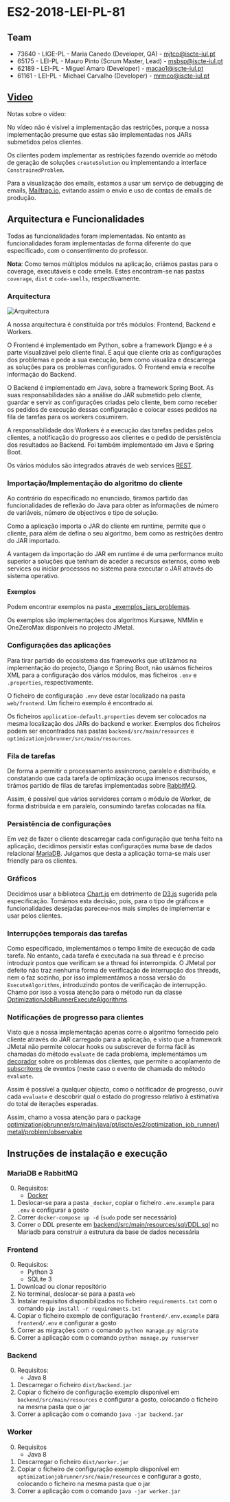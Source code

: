 # ES2-2018-LEI-PL-81

## Team

- 73640 - LIGE-PL - Maria Canedo (Developer, QA) - [mjtco@iscte-iul.pt](mjtco@iscte-iul.pt)
- 65175 - LEI-PL - Mauro Pinto (Scrum Master, Lead) - [msbsp@iscte-iul.pt](msbsp@iscte-iul.pt)
- 62189 - LEI-PL - Miguel Amaro (Developer) - [macao1@iscte-iul.pt](macao1@iscte-iul.pt)
- 61161 - LEI-PL - Michael Carvalho (Developer) - [mrmco@iscte-iul.pt](mrmco@iscte-iul.pt)

## [Video](https://www.youtube.com/watch?v=3xksIYommEc)

Notas sobre o vídeo:

No vídeo não é visível a implementação das restrições, porque a nossa implementação presume que estas são implementadas
nos JARs submetidos pelos clientes.

Os clientes podem implementar as restrições fazendo override ao método de geração de soluções `createSolution` ou
implementando a interface `ConstrainedProblem`.

Para a visualização dos emails, estamos a usar um serviço de debugging de emails, [Mailtrap.io](https://mailtrap.io),
evitando assim o envio e uso de contas de emails de produção.

## Arquitectura e Funcionalidades

Todas as funcionalidades foram implementadas. No entanto as funcionalidades foram implementadas de forma diferente do
que especificado, com o consentimento do professor.

**Nota**: Como temos múltiplos módulos na aplicação, criámos pastas para o coverage, executáveis e code smells.
Estes encontram-se nas pastas `coverage`, `dist` e `code-smells`, respectivamente.

### Arquitectura

![Arquitectura](resources/Architecture.png)

A nossa arquitectura é constituída por três módulos: Frontend, Backend e Workers.

O Frontend é implementado em Python, sobre a framework Django e é a parte visualizável pelo cliente final. É aqui que
cliente cria as configurações dos problemas e pede a sua execução, bem como visualiza e descarrega as soluções para
os problemas configurados. O Frontend envia e recolhe informação do Backend.

O Backend é implementado em Java, sobre a framework Spring Boot. As suas responsabilidades são a análise do JAR
submetido pelo cliente, guardar e servir as configurações criadas pelo cliente, bem como receber os pedidos de
execução dessas configuração e colocar esses pedidos na fila de tarefas para os workers cosumirem. 

A responsabilidade dos Workers é a execução das tarefas pedidas pelos clientes, a notificação do progresso aos clientes
e o pedido de persistência dos resultados ao Backend. Foi também implementado em Java e Spring Boot.

Os vários módulos são integrados através de web services [REST](https://en.wikipedia.org/wiki/Representational_state_transfer).

### Importação/Implementação do algoritmo do cliente

Ao contrário do especificado no enunciado, tiramos partido das funcionalidades de reflexão do Java para obter as
informações de número de variáveis, número de objectivos e tipo de solução.

Como a aplicação importa o JAR do cliente em runtime, permite que o cliente, para além de defina o seu algoritmo, bem
como as restrições dentro do JAR importado.

A vantagem da importação do JAR em runtime é de uma performance muito superior a soluções que tenham de aceder a
recursos externos, como web services ou iniciar processos no sistema para executar o JAR através do sistema operativo.

#### Exemplos

Podem encontrar exemplos na pasta [_exemplos_jars_problemas](_exemplos_jars_problemas).

Os exemplos são implementações dos algoritmos Kursawe, NMMin e OneZeroMax disponíveis no projecto JMetal.

### Configurações das aplicações

Para tirar partido do ecosistema das frameworks que utilizámos na implementação do projecto, Django e Spring Boot, não
usámos ficheiros XML para a configuração dos vários módulos, mas ficheiros `.env` e `.properties`, respectivamente.

O ficheiro de configuração `.env` deve estar localizado na pasta `web/frontend`. Um ficheiro exemplo é encontrado aí.

Os ficheiros `application-default.properties` devem ser colocados na mesma localização dos JARs do backend e worker.
Exemplos dos ficheiros podem ser encontrados nas pastas `backend/src/main/resources` e
`optimizationjobrunner/src/main/resources`.

### Fila de tarefas

De forma a permitir o processamento assíncrono, paralelo e distribuído, e constatando que cada tarefa de optimização
ocupa imensos recursos, tirámos partido de filas de tarefas implementadas sobre [RabbitMQ](https://www.rabbitmq.com/).

Assim, é possível que vários servidores corram o módulo de Worker, de forma distribuída e em paralelo, consumindo
tarefas colocadas na fila.

### Persistência de configurações

Em vez de fazer o cliente descarregar cada configuração que tenha feito na aplicação, decidimos persistir estas
configurações numa base de dados relacional [MariaDB](https://mariadb.org/). Julgamos que desta a aplicação torna-se
mais user friendly para os clientes.

### Gráficos

Decidimos usar a biblioteca [Chart.js](https://www.chartjs.org/) em detrimento de [D3.js](https://d3js.org/) sugerida
pela especificação. Tomámos esta decisão, pois, para o tipo de gráficos e funcionalidades desejadas pareceu-nos mais
simples de implementar e usar pelos clientes.

### Interrupções temporais das tarefas

Como especificado, implementámos o tempo limite de execução de cada tarefa. No entanto, cada tarefa é executada na sua
thread e é preciso introduzir pontos que verificam se a thread foi interrompida. O JMetal por defeito não traz nenhuma
forma de verificação de interrupção dos threads, nem o faz sozinho, por isso implementámos a nossa versão do
`ExecuteAlgorithms`, introduzindo pontos de verificação de interrupção. Chamo por isso a vossa atenção para o método run
da classe [OptimizationJobRunnerExecuteAlgorithms](optimizationjobrunner/src/main/java/pt/iscte/es2/optimization_job_runner/jmetal/util/experiment/OptimizationJobRunnerExecuteAlgorithms.java).

### Notificações de progresso para clientes

Visto que a nossa implementação apenas corre o algoritmo fornecido pelo cliente através do JAR carregado para a
aplicação, e visto que a framework JMetal não permite colocar hooks ou subscrever de forma fácil às chamadas do método
`evaluate` de cada problema, implementámos um [decorador](https://en.wikipedia.org/wiki/Decorator_pattern)
sobre os problemas dos clientes, que permite o acoplamento de [subscritores](https://en.wikipedia.org/wiki/Observer_pattern)
de eventos (neste caso o evento de chamada do método `evaluate`.

Assim é possível a qualquer objecto, como o notificador de progresso, ouvir cada `evaluate` e descobrir qual o estado do
progresso relativo à estimativa do total de iterações esperadas.

Assim, chamo a vossa atenção para o package [optimizationjobrunner/src/main/java/pt/iscte/es2/optimization_job_runner/jmetal/problem/observable](optimizationjobrunner/src/main/java/pt/iscte/es2/optimization_job_runner/jmetal/problem/observable)

## Instruções de instalação e execução

### MariaDB e RabbitMQ

0. Requisitos:
    * [Docker](https://www.docker.com/)
0. Deslocar-se para a pasta `_docker`, copiar o ficheiro `.env.example` para `.env` e configurar a gosto
0. Correr `docker-compose up -d` (`sudo` pode ser necessário)
0. Correr o DDL presente em [backend/src/main/resources/sql/DDL.sql](backend/src/main/resources/sql/DDL.sql) no Mariadb
para construir a estrutura da base de dados necessária

### Frontend

0. Requisitos:
    * Python 3
    * SQLite 3
0. Download ou clonar repositório
0. No terminal, deslocar-se para a pasta `web` 
0. Instalar requisitos disponibilizados no ficheiro `requirements.txt` com o comando `pip install -r requirements.txt`
0. Copiar o ficheiro exemplo de configuração `frontend/.env.example` para `frontend/.env` e configurar a gosto
0. Correr as migrações com o comando `python manage.py migrate`
0. Correr a aplicação com o comando `python manage.py runserver` 

### Backend

0. Requisitos:
    * Java 8
0. Descarregar o ficheiro `dist/backend.jar`
0. Copiar o ficheiro de configuração exemplo disponível em `backend/src/main/resources` e configurar a gosto,
colocando o ficheiro na mesma pasta que o jar
0. Correr a aplicação com o comando `java -jar backend.jar`

### Worker

0. Requisitos
    * Java 8
0. Descarregar o ficheiro `dist/worker.jar`
0. Copiar o ficheiro de configuração exemplo disponível em `optimizationjobrunner/src/main/resources` e configurar a
gosto, colocando o ficheiro na mesma pasta que o jar
0. Correr a aplicação com o comando `java -jar worker.jar`
